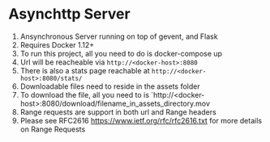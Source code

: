 # Asynchttp Server


1. Ansynchronous Server running on top of gevent, and Flask
2. Requires Docker 1.12+
3. To run this project, all you need to do is docker-compose up
4. Url will be reacheable via `http://<docker‐host>:8080`
5. There is also a stats page reachable at `http://<docker‐host>:8080/stats/`
7. Downloadable files need to reside in the assets folder
8. To download the file, all you need to is `http://<docker‐host>:8080/download/filename_in_assets_directory.mov
9. Range requests are support in both url and Range headers
10. Please see RFC2616 https://www.ietf.org/rfc/rfc2616.txt for more details on Range Requests
